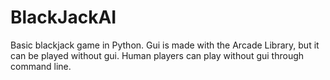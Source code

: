 # BlackJackAI

Basic blackjack game in Python.
Gui is made with the Arcade Library, but it can be played without gui.
Human players can play without gui through command line.
